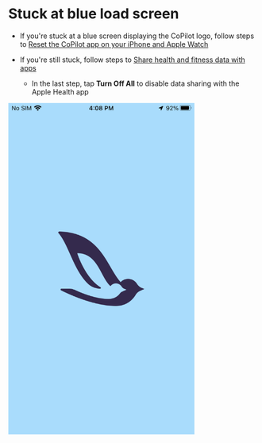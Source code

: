 # Stuck at blue load screen

- If you're stuck at a blue screen displaying the CoPilot logo, follow steps to [Reset the CoPilot app on your iPhone and Apple Watch](reset-copilot.md)

- If you're still stuck, follow steps to [Share health and fitness data with apps](/how-to/iphone/share-health-fitness-data.md)

    - In the last step, tap **Turn Off All** to disable data sharing with the Apple Health app

<img src="png/0fd0817b75cf5cf1dafbd7e33839670c.png" width="375">
